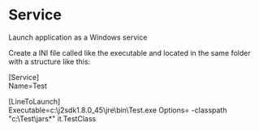 # Service
Launch application as a Windows service

Create a INI file called like the executable and located in the same folder with a structure like this:

[Service]<br/>Name=Test

[LineToLaunch]<br/>
Executable=c:\j2sdk1.8.0_45\jre\bin\Test.exe
Options= -classpath "c:\Test\jars\*" it.TestClass 
